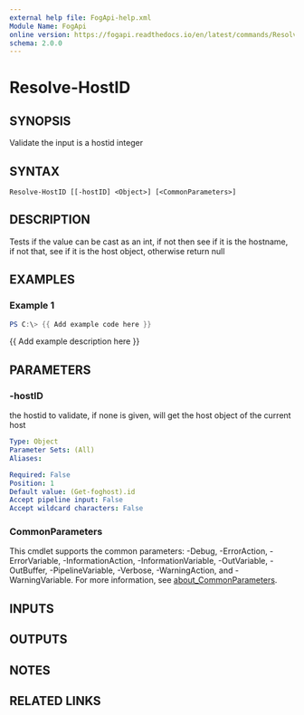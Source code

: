```yaml
---
external help file: FogApi-help.xml
Module Name: FogApi
online version: https://fogapi.readthedocs.io/en/latest/commands/Resolve-HostID
schema: 2.0.0
---
```


# Resolve-HostID

## SYNOPSIS
Validate the input is a hostid integer

## SYNTAX

```
Resolve-HostID [[-hostID] <Object>] [<CommonParameters>]
```

## DESCRIPTION
Tests if the value can be cast as an int, if not then see if it is the hostname, if not that, see if it is the host object, otherwise return null

## EXAMPLES

### Example 1
```powershell
PS C:\> {{ Add example code here }}
```

{{ Add example description here }}

## PARAMETERS

### -hostID
the hostid to validate, if none is given, will get the host object of the current host

```yaml
Type: Object
Parameter Sets: (All)
Aliases:

Required: False
Position: 1
Default value: (Get-foghost).id
Accept pipeline input: False
Accept wildcard characters: False
```

### CommonParameters
This cmdlet supports the common parameters: -Debug, -ErrorAction, -ErrorVariable, -InformationAction, -InformationVariable, -OutVariable, -OutBuffer, -PipelineVariable, -Verbose, -WarningAction, and -WarningVariable. For more information, see [about_CommonParameters](http://go.microsoft.com/fwlink/?LinkID=113216).

## INPUTS

## OUTPUTS

## NOTES

## RELATED LINKS
